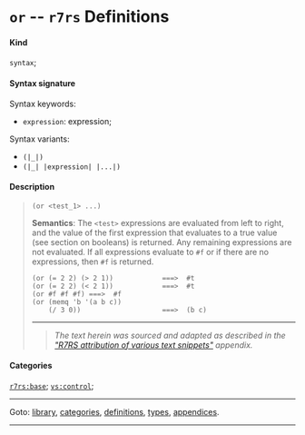 

<a id='definition__r7rs__or'></a>

# `or` -- `r7rs` Definitions


#### Kind

`syntax`;


#### Syntax signature

Syntax keywords:
 * `expression`: expression;

Syntax variants:
 * `(|_|)`
 * `(|_| |expression| |...|)`


#### Description

> ````
> (or <test_1> ...)
> ````
> 
> 
> **Semantics**:
> The `<test>` expressions are evaluated from left to right, and the value of the
> first expression that evaluates to a true value (see
> section on booleans) is returned.  Any remaining expressions
> are not evaluated.  If all expressions evaluate to `#f`
> or if there are no expressions, then `#f` is returned.
> 
> ````
> (or (= 2 2) (> 2 1))            ===>  #t
> (or (= 2 2) (< 2 1))            ===>  #t
> (or #f #f #f) ===>  #f
> (or (memq 'b '(a b c))
>     (/ 3 0))                    ===>  (b c)
> ````
> 
> 
> ----
> > *The text herein was sourced and adapted as described in the ["R7RS attribution of various text snippets"](../../r7rs/appendices/attribution.md#appendix__r7rs__attribution) appendix.*


#### Categories

[`r7rs:base`](../../r7rs/categories/r7rs_3a_base.md#category__r7rs__r7rs_3a_base);
[`vs:control`](../../r7rs/categories/vs_3a_control.md#category__r7rs__vs_3a_control);

----

Goto: [library](../../r7rs/_index.md#library__r7rs), [categories](../../r7rs/categories/_index.md#toc__r7rs__categories), [definitions](../../r7rs/definitions/_index.md#toc__r7rs__definitions), [types](../../r7rs/types/_index.md#toc__r7rs__types), [appendices](../../r7rs/appendices/_index.md#toc__r7rs__appendices).

----

